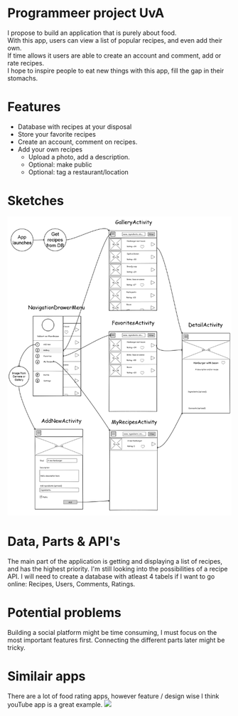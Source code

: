 # Programmeer project UvA
I propose to build an application that is purely about food. <br>
With this app, users can view a list of popular recipes, and even add their own. <br>
If time allows it users are able to create an account and comment, add or rate recipes. <br>
I hope to inspire people to eat new things with this app, fill the gap in their stomachs.

# Features

- Database with recipes at your disposal
- Store your favorite recipes
- Create an account, comment on recipes.
- Add your own recipes
  - Upload a photo, add a description.
  - Optional: make public
  - Optional: tag a restaurant/location
 
# Sketches
![sketch](doc/technical-sketch.png)

# Data, Parts & API's
The main part of the application is getting and displaying a list of recipes, and has the highest priority. I'm still looking into the possibilities of a recipe API. I will need to create a database with atleast 4 tabels if I want to go online: Recipes, Users, Comments, Ratings.


# Potential problems

Building a social platform might be time consuming, I must focus on the most important features first. Connecting the different parts later might be tricky.

# Similair apps
There are a lot of food rating apps, however feature / design wise I think youTube app is a great example.
![](https://r3.whistleout.com.au/public/images/articles/2013/08/YouTube-for-Android-Screenshot.png)


